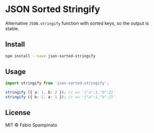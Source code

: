 # JSON Sorted Stringify

Alternative `JSON.stringify` function with sorted keys, so the output is stable.

## Install

```sh
npm install --save json-sorted-stringify
```

## Usage

```ts
import stringify from 'json-sorted-stringify';

stringify ({ a: 1, b: 2 }); // => '{"a":1,"b":2}'
stringify ({ b: 2, a: 1 }); // => '{"a":1,"b":2}'
```

## License

MIT © Fabio Spampinato
